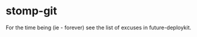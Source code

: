 stomp-git
=========

For the time being (ie - forever) see the list of excuses in future-deploykit.

